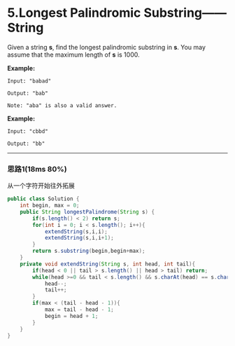 # 5.Longest Palindromic Substring——String

Given a string **s**, find the longest palindromic substring in **s**. You may assume that the maximum length of **s** is 1000.

**Example:**

```
Input: "babad"

Output: "bab"

Note: "aba" is also a valid answer.

```

**Example:**

```
Input: "cbbd"

Output: "bb"
```

---

### 思路1(18ms 80%)

从一个字符开始往外拓展

```java
public class Solution {
    int begin, max = 0;
    public String longestPalindrome(String s) {
        if(s.length() < 2) return s;
        for(int i = 0; i < s.length(); i++){
            extendString(s,i,i);
            extendString(s,i,i+1);
        }
        return s.substring(begin,begin+max);
    }
    private void extendString(String s, int head, int tail){
        if(head < 0 || tail > s.length() || head > tail) return;
        while(head >=0 && tail < s.length() && s.charAt(head) == s.charAt(tail)){
            head--;
            tail++;
        }
        if(max < (tail - head - 1)){
            max = tail - head - 1;
            begin = head + 1;
        }
    }
}
```

